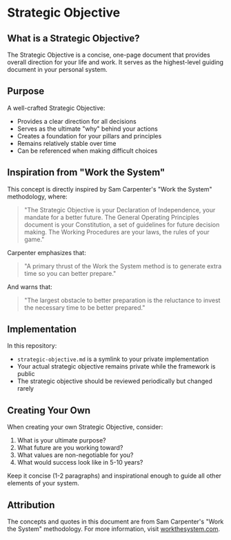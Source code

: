 # Strategic Objective

## What is a Strategic Objective?

The Strategic Objective is a concise, one-page document that provides overall direction for your life and work. It serves as the highest-level guiding document in your personal system.

## Purpose

A well-crafted Strategic Objective:

- Provides a clear direction for all decisions
- Serves as the ultimate "why" behind your actions
- Creates a foundation for your pillars and principles
- Remains relatively stable over time
- Can be referenced when making difficult choices

## Inspiration from "Work the System"

This concept is directly inspired by Sam Carpenter's "Work the System" methodology, where:

> "The Strategic Objective is your Declaration of Independence, your mandate for a better future. The General Operating Principles document is your Constitution, a set of guidelines for future decision making. The Working Procedures are your laws, the rules of your game."

Carpenter emphasizes that:

> "A primary thrust of the Work the System method is to generate extra time so you can better prepare."

And warns that:

> "The largest obstacle to better preparation is the reluctance to invest the necessary time to be better prepared."

## Implementation

In this repository:
- `strategic-objective.md` is a symlink to your private implementation
- Your actual strategic objective remains private while the framework is public
- The strategic objective should be reviewed periodically but changed rarely

## Creating Your Own

When creating your own Strategic Objective, consider:

1. What is your ultimate purpose?
2. What future are you working toward?
3. What values are non-negotiable for you?
4. What would success look like in 5-10 years?

Keep it concise (1-2 paragraphs) and inspirational enough to guide all other elements of your system.

## Attribution

The concepts and quotes in this document are from Sam Carpenter's "Work the System" methodology. For more information, visit [workthesystem.com](https://www.workthesystem.com/).
